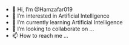 - 👋 Hi, I’m @Hamzafar019
- 👀 I’m interested in Artificial Intelligence
- 🌱 I’m currently learning Artificial Intelligence
- 💞️ I’m looking to collaborate on ...
- 📫 How to reach me ...

<!---
Hamzafar019/Hamzafar019 is a ✨ special ✨ repository because its `README.md` (this file) appears on your GitHub profile.
You can click the Preview link to take a look at your changes.
--->

